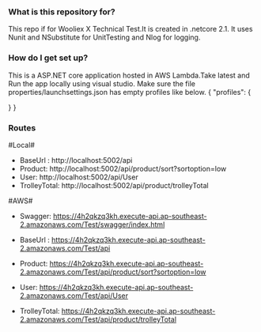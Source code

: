 ### What is this repository for? ###
This repo if for Wooliex X Technical Test.It is created in .netcore 2.1. It uses Nunit and NSubstitute for UnitTesting and Nlog for logging.

### How do I get set up? ###
This is a ASP.NET core application hosted in AWS Lambda.Take latest and Run the app locally using visual studio.
Make sure the file properties/launchsettings.json has empty profiles like below.
{
  "profiles": {
    
  }
}


### Routes ###
#Local#
* BaseUrl : http://localhost:5002/api
* Product: http://localhost:5002/api/product/sort?sortoption=low
* User: http://localhost:5002/api/User
* TrolleyTotal: http://localhost:5002/api/product/trolleyTotal

#AWS#
* Swagger: https://4h2qkzq3kh.execute-api.ap-southeast-2.amazonaws.com/Test/swagger/index.html

* BaseUrl : https://4h2qkzq3kh.execute-api.ap-southeast-2.amazonaws.com/Test/api
* Product: https://4h2qkzq3kh.execute-api.ap-southeast-2.amazonaws.com/Test/api/product/sort?sortoption=low
* User: https://4h2qkzq3kh.execute-api.ap-southeast-2.amazonaws.com/Test/api/User
* TrolleyTotal: https://4h2qkzq3kh.execute-api.ap-southeast-2.amazonaws.com/Test/api/product/trolleyTotal 

